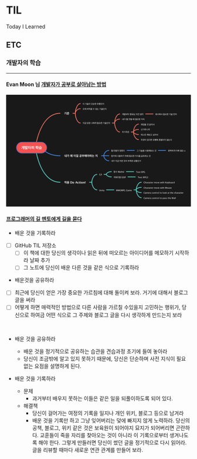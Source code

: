 # TIL
Today I Learned

## ETC 
### 개발자의 학습
---

#### Evan Moon 님 [개발자가 공부로 살아남는 방법](https://evan-moon.github.io/2019/08/26/how-does-developer-study/)

![use MindMap](https://github.com/Gosome95/TIL/blob/main/images/DevStudy.png?raw=true)

#### [프로그래머의 길 멘토에게 길을 묻다](http://aladin.kr/p/aFfS7)
- 배운 것을 기록하라
- [ ]  GitHub TIL 저장소
    - [ ]  이 책에 대한 당신의 생각이나 읽은 뒤에 떠오르는 아이디어를 메모하기 시작하라 
    날짜 추가
    - [ ]  그 노트에 당신이 배운 다른 것을 같은 식으로 기록하라
- 배운것을 공유하라
- [ ]  최근에 당신이 얻은 가장 중요한 가르침에 대해 돌이켜 보라. 거기에 대해서 블로그 글을 써라
- [ ]  어떻게 하면 매력적인 방법으로 다른 사람을 가르칠 수있을지 고민하는 행위가, 당신으로 하여금 어떤 식으로 그 주제와 블로그 글을 다시 생각하게 만드는지 보라
</br>

- 배운 것을 공유하라
    - 배운 것을 정기적으로 공유하는 습관을 견습과정 초기에 들여 놓아라
    - 당신이 조금밖에 알고 있지 못하기 때문에, 당신은 단순하며 사전 지식이 필요 없는 요점을 설명하게 된다.

- 배운 것을 기록하라
    - 문제
        - 과거부터 배우지 못하는 이들은 같은 일을 되풀이하도록 되어 있다.
    - 해결책
        - 당신이 걸어가는 여정의 기록을 일지나 개인 위키, 블로그 등으로 남겨라
        - 배운 것을 기록만 하고 그냥 잊어버리는 덫에 빠지지 않게 노력하라.
        당신의 공책, 블로그, 위키 같은 것은 보육원이 되어야지 묘지가 되어버리면 곤란하다.
        교훈들이 죽을 자리를 찾아오는 것이 아니라 이 기록으로부터 생겨나도록 해야 한다. 
        그렇게 만들러면 당신이 썼던 글을 정기적으로 다시 읽어라. 글을 리뷰할 때마다 새로운 연관 관계를 만들어 보라.
